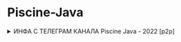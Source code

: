 # Piscine-Java
<details>
<summary>ИНФА С ТЕЛЕГРАМ КАНАЛА Piscine Java - 2022 [p2p]</summary>

Видео (автор Олег Румянцев) по Бассейну с Day 03 по Day 08 :-)
https://www.youtube.com/channel/UC5uU5-C19oEPLWIvyo3a1cQ
________________________________________________________________________________________________________________
Друзья, всем хороших выходных! Тем, кто не знаком с SQL, советую выучить основы. Вот хороший сайт, который мне помог https://sqlbolt.com/ (можно пройти за пару часов). Это все для 05 дня, который ждет вас в понедельник).
________________________________________________________________________________________________________________
<details>
<summary>Hot Keys:</summary>
* control + i = нажимаете в классе, который реализует какой-то интерфейс и он вам сгенерит все методы, которые надо переопределить.
* control + Enter = генерация чего угодно (конструкторы, сеттеры/геттеры, ... )
* command + option + m = выделяете блок кода, нажимаете клавиши и он вам выносит этот блок кода как отдельный метод
* command + option + v = кареткой стоите на методе, которые что-то возвращает, нажимаете на клавиши и он вам генерит переменну, в которую кладется результат этой функции

* command (+ shift ) + стрелка влево/вправо = перепрыгнуть (выделить) картекой на начало/конец строки
* option (+ shift ) + стрелка влево/вправо = перепрыгнуть (выделить) картекой на начало/конец слова

* option + enter = наводите каретку на то, что подсвечивает красным цветом, жмякаете клавиши и выбираете, что сделать, чтобы не горело
* shift + enter = если вы стоите кареткой в любой части строки и вам надо перепрыгнуть на новую строку
* shift + F6 = наводите каретку на название класса/переменной/метода, жмякаете, и вам ИДЕЯ предложит переименовать эту переменную во всех файлах проекта.
</details>
________________________________________________________________________________________________________________
Минимальное выполнение заданий для SUCСESS:
* day00 - 4/6
* day01 - 4/6
* day02 - всё 
* day03 - 2/4
* day04 - 2/3
* day05 - 3/5
* day06 - 2/4
* day07 - всё 
* day08 - 2/3
* day09 - 2/3
________________________________________________________________________________________________________________
Сабджекты и чек-листы
https://github.com/ruslan16/JavaPiscine42/tree/master/subject%2Bchecklist
________________________________________________________________________________________________________________
</details>
